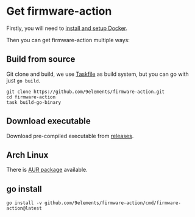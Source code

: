 # Get firmware-action

Firstly, you will need to [install and setup Docker](https://docs.docker.com/engine/install/).

Then you can get firmware-action multiple ways:

## Build from source
Git clone and build, we use [Taskfile](https://taskfile.dev/) as build system, but you can go with just `go build`.
```
git clone https://github.com/9elements/firmware-action.git
cd firmware-action
task build-go-binary
```

## Download executable
Download pre-compiled executable from [releases](https://github.com/9elements/firmware-action/releases).

## Arch Linux
There is [AUR package](https://aur.archlinux.org/packages/firmware-action) available.

## go install
```
go install -v github.com/9elements/firmware-action/cmd/firmware-action@latest
```
